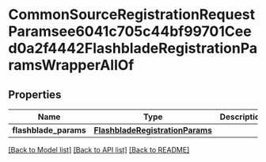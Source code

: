 # CommonSourceRegistrationRequestParamsee6041c705c44bf99701Ceed0a2f4442FlashbladeRegistrationParamsWrapperAllOf


## Properties
Name | Type | Description | Notes
------------ | ------------- | ------------- | -------------
**flashblade_params** | [**FlashbladeRegistrationParams**](FlashbladeRegistrationParams.md) |  | [optional] 

[[Back to Model list]](../README.md#documentation-for-models) [[Back to API list]](../README.md#documentation-for-api-endpoints) [[Back to README]](../README.md)



